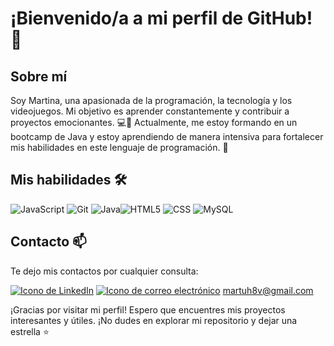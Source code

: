# ¡Bienvenido/a a mi perfil de GitHub! 👋

## Sobre mí
Soy Martina, una apasionada de la programación, la tecnología y los videojuegos. Mi objetivo es aprender constantemente y contribuir a proyectos emocionantes. 💻🚀
Actualmente, me estoy formando en un bootcamp de Java y estoy aprendiendo de manera intensiva para fortalecer mis habilidades en este lenguaje de programación. 👾

## Mis habilidades 🛠️
![JavaScript](https://img.shields.io/badge/-JavaScript-yellow?style=flat&logo=javascript&logoColor=white) ![Git](https://img.shields.io/badge/-Git-black?style=flat&logo=git&logoColor=white) ![Java](https://img.shields.io/badge/-Java-orange?style=flat&logo=java&logoColor=white)![HTML5](https://img.shields.io/badge/-HTML5-red?style=flat&logo=html5&logoColor=white) ![CSS](https://img.shields.io/badge/-CSS-blue?style=flat&logo=css3&logoColor=white) ![MySQL](https://img.shields.io/badge/-MySQL-blue?style=flat&logo=mysql&logoColor=white)

## Contacto 📫
Te dejo mis contactos por cualquier consulta:

[![Icono de LinkedIn](https://raw.githubusercontent.com/paulrobertlloyd/socialmediaicons/main/linkedin-48x48.png)](https://www.linkedin.com/in/martina-reta-7bb18b1b2/)       [![Icono de correo electrónico](https://raw.githubusercontent.com/paulrobertlloyd/socialmediaicons/main/email-48x48.png)](mailto:martuh8v@gmail.com) martuh8v@gmail.com


</a>



¡Gracias por visitar mi perfil! Espero que encuentres mis proyectos interesantes y útiles. ¡No dudes en explorar mi repositorio y dejar una estrella ⭐
